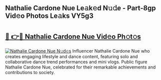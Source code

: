## Nathalie Cardone Nue Le𝚊k𝚎d N𝚞𝚍e - Part-8gp Vid𝚎o Photos Le𝚊ks VY5g3

# <h2><a href="http://fb4wj5a.evod.top/?m=Nathalie+Cardone+Nue">🔗 👉🔴 Nathalie Cardone Nue Vid𝚎o Ph𝚘t𝚘s</a></h2>

[![Nathalie Cardone Nue N𝚞d𝚎s](https://i.imgur.com/8V9OHl7.gif)](http://fb4wj5a.evod.top/?m=Nathalie+Cardone+Nue)
Influencer Nathalie Cardone Nue who creates engaging lifestyle and dance content, featuring solo and collaborative dance trend performances and mini vlogs. Public figure Nathalie Cardone Nue, celebrated for their remarkable achievements and contributions to society. 
